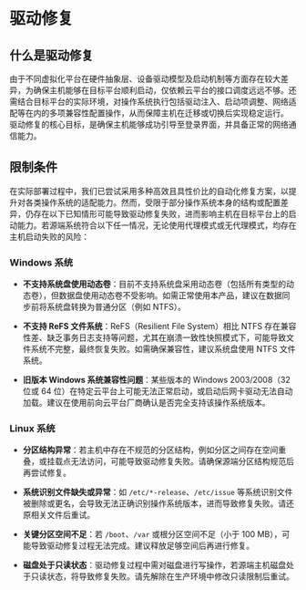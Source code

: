 # 驱动修复

## 什么是驱动修复

由于不同虚拟化平台在硬件抽象层、设备驱动模型及启动机制等方面存在较大差异，为确保主机能够在目标平台顺利启动，仅依赖云平台的接口调度远远不够。还需结合目标平台的实际环境，对操作系统执行包括驱动注入、启动项调整、网络适配等在内的多项兼容性配置操作，从而保障主机在迁移或切换后实现稳定运行。
驱动修复的核心目标，是确保主机能够成功引导至登录界面，并具备正常的网络通信能力。

## 限制条件

在实际部署过程中，我们已尝试采用多种高效且具性价比的自动化修复方案，以提升对各类操作系统的适配能力。然而，受限于部分操作系统本身的结构或配置差异，仍存在以下已知情形可能导致驱动修复失败，进而影响主机在目标平台上的启动能力。若源端系统符合以下任一情况，无论使用代理模式或无代理模式，均存在主机启动失败的风险：

### Windows 系统

* **不支持系统盘使用动态卷**：目前不支持系统盘采用动态卷（包括所有类型的动态卷），但数据盘使用动态卷不受影响。如需正常使用本产品，建议在数据同步前将系统盘转换为普通分区（例如 NTFS）。

* **不支持 ReFS 文件系统**：ReFS（Resilient File System）相比 NTFS 存在兼容性差、缺乏事务日志支持等问题，尤其在崩溃一致性快照模式下，可能导致文件系统不完整，最终恢复失败。如需确保兼容性，建议系统盘使用 NTFS 文件系统。

* **旧版本 Windows 系统兼容性问题**：某些版本的 Windows 2003/2008（32 位或 64 位）在特定云平台上可能无法正常启动，或启动后网卡驱动无法自动加载。建议在使用前向云平台厂商确认是否完全支持该操作系统版本。

### Linux 系统

* **分区结构异常**：若主机中存在不规范的分区结构，例如分区之间存在空间重叠，或挂载点无法访问，可能导致驱动修复失败。请确保源端分区结构规范后再尝试修复。

* **系统识别文件缺失或异常**：如 `/etc/*-release`、`/etc/issue` 等系统识别文件被删除或更名，会导致无法正确识别操作系统版本，进而导致修复失败。请还原相关文件后重试。

* **关键分区空间不足**：若 `/boot`、`/var` 或根分区空间不足（小于 100 MB），可能导致驱动修复过程无法完成。建议释放足够空间后再进行修复。

* **磁盘处于只读状态**：驱动修复过程中需对磁盘进行写操作，若源端主机磁盘处于只读状态，将导致修复失败。请先解除在生产环境中修改只读限制后重试。
